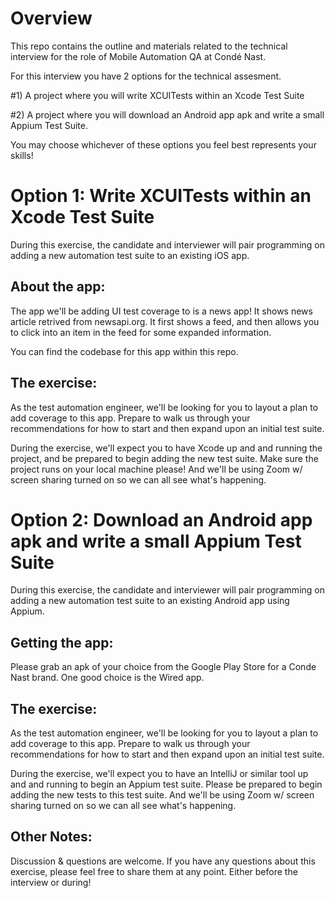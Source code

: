 # Overview

This repo contains the outline and materials related to the technical interview for the role of Mobile Automation QA at Condé Nast.

For this interview you have 2 options for the technical assesment. 

#1) A project where you will write XCUITests within an Xcode Test Suite

#2) A project where you will download an Android app apk and write a small Appium Test Suite. 

You may choose whichever of these options you feel best represents your skills! 

# Option 1: Write XCUITests within an Xcode Test Suite

During this exercise, the candidate and interviewer will pair programming on adding a new automation test suite to an existing iOS app.

## About the app:

The app we'll be adding UI test coverage to is a news app! It shows news article retrived from newsapi.org. It first shows a feed, and then allows you to click into an item in the feed for some expanded information. 

You can find the codebase for this app within this repo.

## The exercise:

As the test automation engineer, we'll be looking for you to layout a plan to add coverage to this app. Prepare to walk us through your recommendations for how to start and then expand upon an initial test suite.

During the exercise, we'll expect you to have Xcode up and and running the project, and be prepared to begin adding the new test suite. Make sure the project runs on your local machine please! And we'll be using Zoom w/ screen sharing turned on so we can all see what's happening.

# Option 2: Download an Android app apk and write a small Appium Test Suite

During this exercise, the candidate and interviewer will pair programming on adding a new automation test suite to an existing Android app using Appium.

## Getting the app:

Please grab an apk of your choice from the Google Play Store for a Conde Nast brand. One good choice is the Wired app.

## The exercise:

As the test automation engineer, we'll be looking for you to layout a plan to add coverage to this app. Prepare to walk us through your recommendations for how to start and then expand upon an initial test suite.

During the exercise, we'll expect you to have an IntelliJ or similar tool up and and running to begin an Appium test suite. Please be prepared to begin adding the new tests to this test suite. And we'll be using Zoom w/ screen sharing turned on so we can all see what's happening.

## Other Notes:

Discussion & questions are welcome. If you have any questions about this exercise, please feel free to share them at any point. Either before the interview or during!
